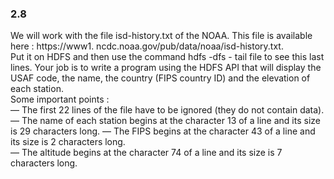 ### 2.8
We will work with the file isd-history.txt of the NOAA. This file is available here : https://www1. ncdc.noaa.gov/pub/data/noaa/isd-history.txt. \
Put it on HDFS and then use the command hdfs -dfs - tail file to see this last lines. Your job is to write a program using the HDFS API that will display the USAF code, the name, the country (FIPS country ID) and the elevation of each station. \
Some important points : \
— The first 22 lines of the file have to be ignored (they do not contain data). \
— The name of each station begins at the character 13 of a line and its size is 29 characters long. — The FIPS begins at the character 43 of a line and its size is 2 characters long.\
— The altitude begins at the character 74 of a line and its size is 7 characters long.
